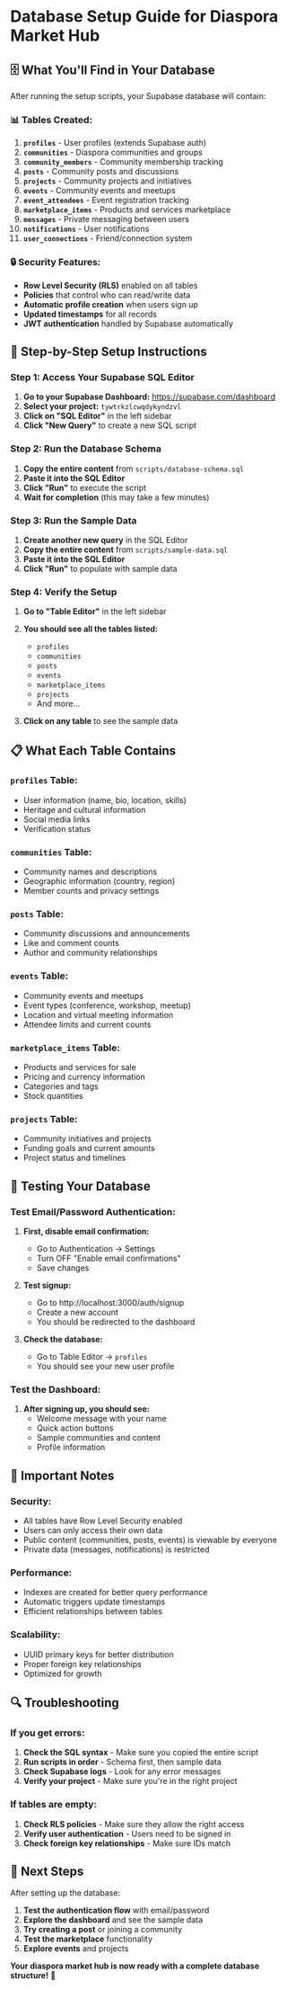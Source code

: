 # Database Setup Guide for Diaspora Market Hub

## 🗄️ **What You'll Find in Your Database**

After running the setup scripts, your Supabase database will contain:

### **📊 Tables Created:**
1. **`profiles`** - User profiles (extends Supabase auth)
2. **`communities`** - Diaspora communities and groups
3. **`community_members`** - Community membership tracking
4. **`posts`** - Community posts and discussions
5. **`projects`** - Community projects and initiatives
6. **`events`** - Community events and meetups
7. **`event_attendees`** - Event registration tracking
8. **`marketplace_items`** - Products and services marketplace
9. **`messages`** - Private messaging between users
10. **`notifications`** - User notifications
11. **`user_connections`** - Friend/connection system

### **🔒 Security Features:**
- **Row Level Security (RLS)** enabled on all tables
- **Policies** that control who can read/write data
- **Automatic profile creation** when users sign up
- **Updated timestamps** for all records
- **JWT authentication** handled by Supabase automatically

## 🚀 **Step-by-Step Setup Instructions**

### **Step 1: Access Your Supabase SQL Editor**

1. **Go to your Supabase Dashboard:** https://supabase.com/dashboard
2. **Select your project:** `tywtrkzlcwqdykyndzvl`
3. **Click on "SQL Editor"** in the left sidebar
4. **Click "New Query"** to create a new SQL script

### **Step 2: Run the Database Schema**

1. **Copy the entire content** from `scripts/database-schema.sql`
2. **Paste it into the SQL Editor**
3. **Click "Run"** to execute the script
4. **Wait for completion** (this may take a few minutes)

### **Step 3: Run the Sample Data**

1. **Create another new query** in the SQL Editor
2. **Copy the entire content** from `scripts/sample-data.sql`
3. **Paste it into the SQL Editor**
4. **Click "Run"** to populate with sample data

### **Step 4: Verify the Setup**

1. **Go to "Table Editor"** in the left sidebar
2. **You should see all the tables listed:**
   - `profiles`
   - `communities`
   - `posts`
   - `events`
   - `marketplace_items`
   - `projects`
   - And more...

3. **Click on any table** to see the sample data

## 📋 **What Each Table Contains**

### **`profiles` Table:**
- User information (name, bio, location, skills)
- Heritage and cultural information
- Social media links
- Verification status

### **`communities` Table:**
- Community names and descriptions
- Geographic information (country, region)
- Member counts and privacy settings

### **`posts` Table:**
- Community discussions and announcements
- Like and comment counts
- Author and community relationships

### **`events` Table:**
- Community events and meetups
- Event types (conference, workshop, meetup)
- Location and virtual meeting information
- Attendee limits and current counts

### **`marketplace_items` Table:**
- Products and services for sale
- Pricing and currency information
- Categories and tags
- Stock quantities

### **`projects` Table:**
- Community initiatives and projects
- Funding goals and current amounts
- Project status and timelines

## 🔧 **Testing Your Database**

### **Test Email/Password Authentication:**

1. **First, disable email confirmation:**
   - Go to Authentication → Settings
   - Turn OFF "Enable email confirmations"
   - Save changes

2. **Test signup:**
   - Go to http://localhost:3000/auth/signup
   - Create a new account
   - You should be redirected to the dashboard

3. **Check the database:**
   - Go to Table Editor → `profiles`
   - You should see your new user profile

### **Test the Dashboard:**

1. **After signing up, you should see:**
   - Welcome message with your name
   - Quick action buttons
   - Sample communities and content
   - Profile information

## 🚨 **Important Notes**

### **Security:**
- All tables have Row Level Security enabled
- Users can only access their own data
- Public content (communities, posts, events) is viewable by everyone
- Private data (messages, notifications) is restricted

### **Performance:**
- Indexes are created for better query performance
- Automatic triggers update timestamps
- Efficient relationships between tables

### **Scalability:**
- UUID primary keys for better distribution
- Proper foreign key relationships
- Optimized for growth

## 🔍 **Troubleshooting**

### **If you get errors:**

1. **Check the SQL syntax** - Make sure you copied the entire script
2. **Run scripts in order** - Schema first, then sample data
3. **Check Supabase logs** - Look for any error messages
4. **Verify your project** - Make sure you're in the right project

### **If tables are empty:**

1. **Check RLS policies** - Make sure they allow the right access
2. **Verify user authentication** - Users need to be signed in
3. **Check foreign key relationships** - Make sure IDs match

## 🎯 **Next Steps**

After setting up the database:

1. **Test the authentication flow** with email/password
2. **Explore the dashboard** and see the sample data
3. **Try creating a post** or joining a community
4. **Test the marketplace** functionality
5. **Explore events** and projects

**Your diaspora market hub is now ready with a complete database structure!** 🎉 